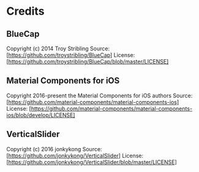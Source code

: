 #  Credits
## BlueCap
Copyright (c) 2014 Troy Stribling
Source: [https://github.com/troystribling/BlueCap]
License: [https://github.com/troystribling/BlueCap/blob/master/LICENSE]

## Material Components for iOS
Copyright 2016-present the Material Components for iOS authors
Source: [https://github.com/material-components/material-components-ios]
License: [https://github.com/material-components/material-components-ios/blob/develop/LICENSE]

## VerticalSlider
Copyright (c) 2016 jonkykong
Source: [https://github.com/jonkykong/VerticalSlider]
License: [https://github.com/jonkykong/VerticalSlider/blob/master/LICENSE]
